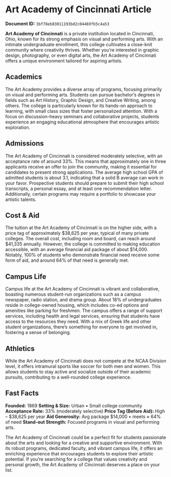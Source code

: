# Art Academy of Cincinnati Article

**Document ID:** `3bf78eb83011193bd2c04469fb5c4a53`

**Art Academy of Cincinnati** is a private institution located in Cincinnati, Ohio, known for its strong emphasis on visual and performing arts. With an intimate undergraduate enrollment, this college cultivates a close-knit community where creativity thrives. Whether you’re interested in graphic design, photography, or even digital arts, the Art Academy of Cincinnati offers a unique environment tailored for aspiring artists.

## Academics
The Art Academy provides a diverse array of programs, focusing primarily on visual and performing arts. Students can pursue bachelor’s degrees in fields such as Art History, Graphic Design, and Creative Writing, among others. The college is particularly known for its hands-on approach to learning, with small class sizes that foster personalized attention. With a focus on discussion-heavy seminars and collaborative projects, students experience an engaging educational atmosphere that encourages artistic exploration.

## Admissions
The Art Academy of Cincinnati is considered moderately selective, with an acceptance rate of around 33%. This means that approximately one in three applicants receive an offer to join the community, making it essential for candidates to present strong applications. The average high school GPA of admitted students is about 3.1, indicating that a solid B average can work in your favor. Prospective students should prepare to submit their high school transcripts, a personal essay, and at least one recommendation letter. Additionally, certain programs may require a portfolio to showcase your artistic talents.

## Cost & Aid
The tuition at the Art Academy of Cincinnati is on the higher side, with a price tag of approximately $38,625 per year, typical of many private colleges. The overall cost, including room and board, can reach around $41,335 annually. However, the college is committed to making education accessible, with an average financial aid package of about $14,000. Notably, 100% of students who demonstrate financial need receive some form of aid, and around 64% of that need is generally met.

## Campus Life
Campus life at the Art Academy of Cincinnati is vibrant and collaborative, boasting numerous student-run organizations such as a campus newspaper, radio station, and drama group. About 18% of undergraduates reside in college-owned housing, which includes co-ed options and amenities like parking for freshmen. The campus offers a range of support services, including health and legal services, ensuring that students have access to the resources they need. With a mix of Greek life and other student organizations, there’s something for everyone to get involved in, fostering a sense of belonging.

## Athletics
While the Art Academy of Cincinnati does not compete at the NCAA Division level, it offers intramural sports like soccer for both men and women. This allows students to stay active and socialize outside of their academic pursuits, contributing to a well-rounded college experience.

## Fast Facts
**Founded:** 1869
**Setting & Size:** Urban • Small college community
**Acceptance Rate:** 33% (moderately selective)
**Price Tag (Before Aid):** High – $38,625 per year
**Aid Generosity:** Avg package $14,000 • meets ≈ 64% of need
**Stand-out Strength:** Focused programs in visual and performing arts.

The Art Academy of Cincinnati could be a perfect fit for students passionate about the arts and looking for a creative and supportive environment. With its robust programs, dedicated faculty, and vibrant campus life, it offers an enriching experience that encourages students to explore their artistic potential. If you’re searching for a college that values creativity and personal growth, the Art Academy of Cincinnati deserves a place on your list.
